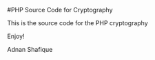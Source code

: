 #PHP Source Code for Cryptography 

This is the source code for the PHP cryptography 

Enjoy!

Adnan Shafique
